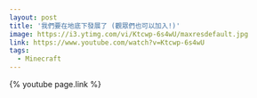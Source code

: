 ```yaml
---
layout: post
title: '我們要在地底下發展了 (觀眾們也可以加入!)'
image: https://i3.ytimg.com/vi/Ktcwp-6s4wU/maxresdefault.jpg
link: https://www.youtube.com/watch?v=Ktcwp-6s4wU
tags:
  - Minecraft
---
```


{% youtube page.link %}
